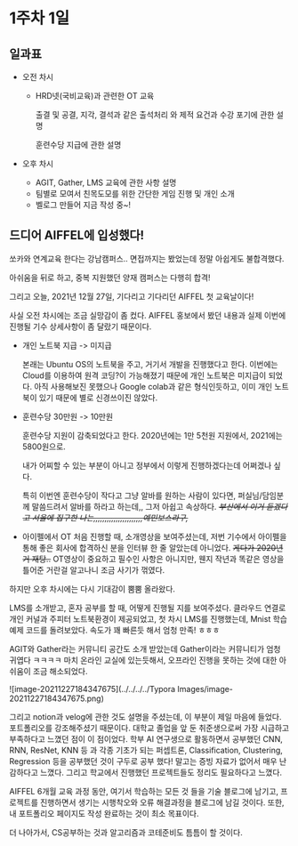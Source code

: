# 1주차 1일



## 일과표



- 오전 차시

  - HRD넷(국비교육)과 관련한 OT 교육

    출결 및 공결, 지각, 결석과 같은 출석처리 와 제적 요건과 수강 포기에 관한 설명

    훈련수당 지급에 관한 설명

    

- 오후 차시

  - AGIT, Gather, LMS 교육에 관한 사항 설명
  - 팀별로 모여서 친목도모를 위한 간단한 게임 진행 및 개인 소개
  - 벨로그 만들어 지금 작성 중~!

  

## 드디어 AIFFEL에 입성했다!



쏘카와 연계교육 한다는 강남캠퍼스.. 면접까지는 봤었는데 정말 아쉽게도  불합격했다. 

아쉬움을 뒤로 하고, 중복 지원했던 양재 캠퍼스는 다행히 합격!

그리고 오늘, 2021년 12월 27일, 기다리고 기다리던 AIFFEL 첫 교육날이다!



사실 오전 차시에는 조금 실망감이 좀 컸다. AIFFEL 홍보에서 봤던 내용과 실제 이번에 진행될 기수 상세사항이 좀 달랐기 때문이다.

- 개인 노트북 지급 -> 미지급

  본래는 Ubuntu OS의 노트북을 주고, 거기서 개발을 진행했다고 한다. 이번에는 Cloud를 이용하여 원격 코딩?이 가능해졌기 때문에 개인 노트북은 미지급이 되었다. 아직 사용해보진 못했으나 Google colab과 같은 형식인듯하고, 이미 개인 노트북이 있기 때문에 별로 신경쓰이진 않았다.

- 훈련수당 30만원 -> 10만원

  훈련수당 지원이 감축되었다고 한다. 2020년에는 1만 5천원 지원에서, 2021에는 5800원으로.

  내가 어찌할 수 있는 부분이 아니고 정부에서 이렇게 진행하겠다는데 어쩌겠나 싶다.

  특히 이번엔 훈련수당이 작다고 그냥 알바를 원하는 사람이 있다면, 퍼실님/담임분께 말씀드려서 알바를 하라고 하는데,, 그저 아쉽고 속상하다. ~~*부산에서 이거 듣겠다고 서울에 집구한 나는,,,,,,,,,,,,,,,,,,,,,,예민보스라구,*~~

- 아이펠에서 OT 처음 진행할 때, 소개영상을 보여주셨는데, 저번 기수에서 아이펠을 통해 좋은 회사에 합격하신 분을 인터뷰 한 줄 알았는데 아니었다. ~~게다가 2020년거 재탕..~~  OT영상이 중요하고 필수인 사항은 아니지만, 웬지 작년과 똑같은 영상을 틀어준 거란걸 알고나니 조금 사기가 꺾였다. 



하지만 오후 차시에는 다시 기대감이 뿜뿜 올라왔다.

LMS를 소개받고, 혼자 공부를 할 때, 어떻게 진행될 지를 보여주셨다. 클라우드 연결로 개인 커널과 주피터 노트북환경이 제공되었고, 첫 차시 LMS를 진행했는데, Mnist 학습 예제 코드를 돌려보았다. 속도가 꽤 빠른듯 해서 엄청 만족! ㅎㅎㅎ

AGIT와 Gather라는 커뮤니티 공간도 소개 받았는데 Gather이라는 커뮤니티가 엄청 귀엽다 ㅋㅋㅋㅋ 마치 온라인 교실에 있는듯해서, 오프라인 진행을 못하는 것에 대한 아쉬움이 조금 해소되었다.

![image-20211227184347675](../../../../Typora Images/image-20211227184347675.png)



그리고 notion과 velog에 관한 것도 설명을 주셨는데, 이 부분이 제일 마음에 들었다. 포트폴리오를 강조해주셨기 때문이다. 대학교 졸업을 앞 둔 취준생으로써 가장 시급하고 부족하다고 느꼈던 점이 이 점이었다. 학부 AI 연구생으로 활동하면서 공부했던 CNN, RNN, ResNet, KNN 등 과 각종 기초가 되는 퍼셉트론, Classification, Clustering, Regression 등을 공부했던 것이 구두로 공부 했다! 말고는 증빙 자료가 없어서 매우 난감하다고 느꼈다. 그리고 학교에서 진행했던 프로젝트들도 정리도 필요하다고 느꼈다.



AIFFEL 6개월 교육 과정 동안, 여기서 학습하는 모든 것 들을 기술 블로그에 남기고, 프로젝트를 진행하면서 생기는  시행착오와 오류 해결과정을 블로그에 남길 것이다. 또한, 내 포트폴리오 페이지도 작성 완료하는 것이 최소 목표이다.

더 나아가서, CS공부하는 것과 알고리즘과 코테준비도 틈틈이 할 것이다.



